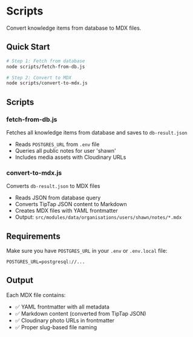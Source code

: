 # Scripts

Convert knowledge items from database to MDX files.

## Quick Start

```bash
# Step 1: Fetch from database
node scripts/fetch-from-db.js

# Step 2: Convert to MDX
node scripts/convert-to-mdx.js
```

## Scripts

### fetch-from-db.js

Fetches all knowledge items from database and saves to `db-result.json`

- Reads `POSTGRES_URL` from `.env` file
- Queries all public notes for user 'shawn'
- Includes media assets with Cloudinary URLs

### convert-to-mdx.js

Converts `db-result.json` to MDX files

- Reads JSON from database query
- Converts TipTap JSON content to Markdown
- Creates MDX files with YAML frontmatter
- Output: `src/modules/data/organisations/users/shawn/notes/*.mdx`

## Requirements

Make sure you have `POSTGRES_URL` in your `.env` or `.env.local` file:

```
POSTGRES_URL=postgresql://...
```

## Output

Each MDX file contains:

- ✅ YAML frontmatter with all metadata
- ✅ Markdown content (converted from TipTap JSON)
- ✅ Cloudinary photo URLs in frontmatter
- ✅ Proper slug-based file naming
